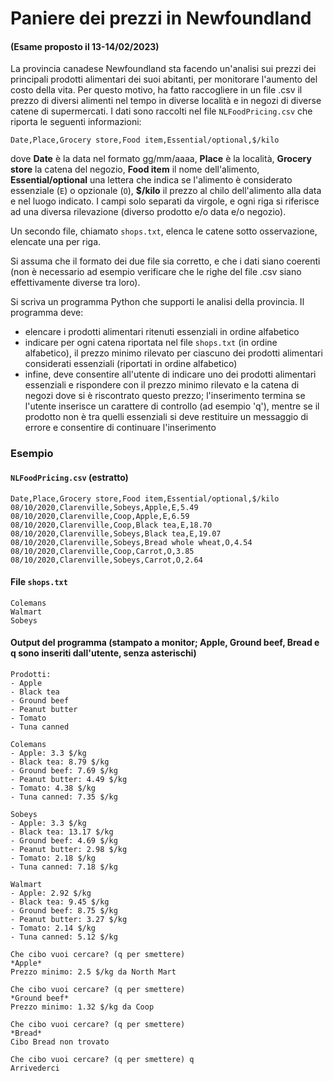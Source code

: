 # Paniere dei prezzi in Newfoundland

#### (Esame proposto il 13-14/02/2023)

La provincia canadese Newfoundland sta facendo un'analisi sui prezzi dei principali prodotti
alimentari dei suoi abitanti, per monitorare l'aumento del costo della vita.
Per questo motivo, ha fatto raccogliere in un file .csv il prezzo di diversi
alimenti nel tempo in diverse località e in negozi di diverse catene di supermercati. 
I dati sono raccolti nel file `NLFoodPricing.csv` che riporta le seguenti informazioni:

    Date,Place,Grocery store,Food item,Essential/optional,$/kilo

dove **Date** è la data nel formato gg/mm/aaaa, **Place** è la località, **Grocery store**
la catena del negozio, **Food item** il nome dell'alimento, **Essential/optional**
una lettera che indica se l'alimento è considerato essenziale (`E`) o opzionale (`O`),
**$/kilo** il prezzo al chilo dell'alimento alla data e nel luogo indicato.
I campi solo separati da virgole, e ogni riga si riferisce ad una diversa rilevazione 
(diverso prodotto e/o data e/o negozio).

Un secondo file, chiamato `shops.txt`, elenca le catene sotto osservazione, 
elencate una per riga.

Si assuma che il formato dei due file sia corretto, e che i dati siano coerenti
(non è necessario ad esempio verificare che le righe del file .csv siano
effettivamente diverse tra loro).

Si scriva un programma Python che supporti le analisi della provincia. Il programma deve:

- elencare i prodotti alimentari ritenuti essenziali in ordine alfabetico
- indicare per ogni catena riportata nel file `shops.txt` (in ordine alfabetico), il prezzo minimo rilevato per ciascuno dei prodotti alimentari considerati essenziali (riportati in ordine alfabetico)
- infine, deve consentire all'utente di indicare uno dei prodotti alimentari essenziali e rispondere con il prezzo minimo rilevato e la catena di negozi dove si è riscontrato questo prezzo; l'inserimento termina se l'utente inserisce un carattere di controllo (ad esempio 'q'), mentre se il prodotto non è tra quelli essenziali si deve restituire un messaggio di errore e consentire di continuare l'inserimento

### Esempio 

#### `NLFoodPricing.csv` (estratto)

    Date,Place,Grocery store,Food item,Essential/optional,$/kilo
    08/10/2020,Clarenville,Sobeys,Apple,E,5.49
    08/10/2020,Clarenville,Coop,Apple,E,6.59
    08/10/2020,Clarenville,Coop,Black tea,E,18.70
    08/10/2020,Clarenville,Sobeys,Black tea,E,19.07
    08/10/2020,Clarenville,Sobeys,Bread whole wheat,O,4.54
    08/10/2020,Clarenville,Coop,Carrot,O,3.85
    08/10/2020,Clarenville,Sobeys,Carrot,O,2.64

#### File `shops.txt`

    Colemans
    Walmart
    Sobeys

#### Output del programma (stampato a monitor; Apple, Ground beef, Bread e q sono inseriti dall'utente, senza asterischi)

```
Prodotti:
- Apple
- Black tea
- Ground beef
- Peanut butter
- Tomato
- Tuna canned

Colemans
- Apple: 3.3 $/kg
- Black tea: 8.79 $/kg
- Ground beef: 7.69 $/kg
- Peanut butter: 4.49 $/kg
- Tomato: 4.38 $/kg
- Tuna canned: 7.35 $/kg

Sobeys
- Apple: 3.3 $/kg
- Black tea: 13.17 $/kg
- Ground beef: 4.69 $/kg
- Peanut butter: 2.98 $/kg
- Tomato: 2.18 $/kg
- Tuna canned: 7.18 $/kg

Walmart
- Apple: 2.92 $/kg
- Black tea: 9.45 $/kg
- Ground beef: 8.75 $/kg
- Peanut butter: 3.27 $/kg
- Tomato: 2.14 $/kg
- Tuna canned: 5.12 $/kg

Che cibo vuoi cercare? (q per smettere)
*Apple*
Prezzo minimo: 2.5 $/kg da North Mart

Che cibo vuoi cercare? (q per smettere) 
*Ground beef*
Prezzo minimo: 1.32 $/kg da Coop

Che cibo vuoi cercare? (q per smettere)
*Bread*
Cibo Bread non trovato

Che cibo vuoi cercare? (q per smettere) q
Arrivederci
```